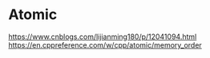 # Atomic

https://www.cnblogs.com/lijianming180/p/12041094.html<br>
https://en.cppreference.com/w/cpp/atomic/memory_order<br>


